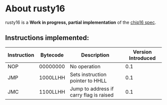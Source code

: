 # About __rusty16__
rusty16 is a __Work in progress, partial implementation__ of the [chip16 spec](https://github.com/chip16/chip16).

## Instructions implemented:

| Instruction | Bytecode | Description | Version Introduced |
| ----------- | -------- | ----------- | ------------------ |
| NOP | 00000000 | No operation | 0.1 |
| JMP | 1000LLHH | Sets instruction pointer to HHLL | 0.1 |
| JMC | 1100LLHH | Jump to address if carry flag is raised | 0.1 |